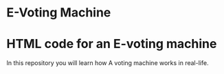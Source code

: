 # E-Voting Machine
# HTML code for an E-voting machine
In this repository you will learn how A voting machine works in real-life.
